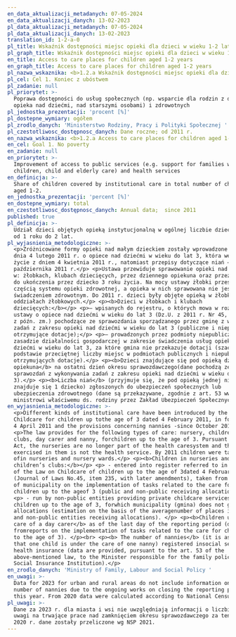 ```yaml
---
en_data_aktualizacji_metadanych: 07-05-2024
en_data_aktualizacji_danych: 13-02-2023
pl_data_aktualizacji_metadanych: 07-05-2024
pl_data_aktualizacji_danych: 13-02-2023
translation_id: 1-2-a-0
pl_title: Wskaźnik dostępności miejsc opieki dla dzieci w wieku 1-2 lata
pl_graph_title: Wskaźnik dostępności miejsc opieki dla dzieci w wieku 1-2 lata
en_title: Access to care places for children aged 1-2 years
en_graph_title: Access to care places for children aged 1-2 years
pl_nazwa_wskaznika: <b>1.2.a Wskaźnik dostępności miejsc opieki dla dzieci w wieku 1-2 lata</b>
pl_cel: Cel 1. Koniec z ubóstwem
pl_zadanie: null
pl_priorytet: >-
  Poprawa dostępności do usług społecznych (np. wsparcie dla rodzin z dziećmi,
  opieka nad dziećmi, nad starszymi osobami) i zdrowotnych
pl_jednostka_prezentacji: 'procent [%]'
pl_dostepne_wymiary: ogółem
pl_zrodlo_danych: 'Ministerstwo Rodziny, Pracy i Polityki Społecznej '
pl_czestotliwosc_dostępnosc_danych: Dane roczne; od 2011 r.
en_nazwa_wskaznika: <b>1.2.a Access to care places for children aged 1-2 years</b>
en_cel: Goal 1. No poverty
en_zadanie: null
en_priorytet: >-
  Improvement of access to public services (e.g. support for families with
  children, child and elderly care) and health services
en_definicja: >-
  Share of children covered by institutional care in total number of children
  aged 1-2.
en_jednostka_prezentacji: 'percent [%]'
en_dostepne_wymiary: total
en_czestotliwosc_dostępnosc_danych: Annual data;  since 2011
published: true
pl_definicja: >-
  Udział dzieci objętych opieką instytucjonalną w ogólnej liczbie dzieci w wieku
  od 1 roku do 2 lat.
pl_wyjasnienia_metodologiczne: >-
  <p>Zróżnicowane formy opieki nad małym dzieckiem zostały wprowadzone ustawą z
  dnia 4 lutego 2011 r. o opiece nad dziećmi w wieku do lat 3, która weszła w
  życie z dniem 4 kwietnia 2011 r., natomiast przepisy dotyczące niań – od
  października 2011 r.</p> <p>Ustawa przewiduje sprawowanie opieki nad dziećmi
  w: żłobkach, klubach dziecięcych, przez dziennego opiekuna oraz przez nianię
  do ukończenia przez dziecko 3 roku życia. Na mocy ustawy żłobki przestały być
  częścią systemu opieki zdrowotnej, a opieka w nich sprawowana nie jest
  świadczeniem zdrowotnym. Do 2011 r. dzieci były objęte opieką w żłobkach i
  oddziałach żłobkowych.</p> <p><b>Dzieci w żłobkach i klubach
  dziecięcych:</b></p> <p>– wpisanych do rejestru, o których mowa w rozdz. 3
  ustawy o opiece nad dziećmi w wieku do lat 3 (Dz.U. z 2011 r. Nr 45, poz. 235,
  z późn. zm.) pochodzące ze sprawozdania sporządzanego przez gminę z wykonania
  zadań z zakresu opieki nad dziećmi w wieku do lat 3 (publiczne i niepubliczne
  otrzymujące dotacje);</p> <p>– prowadzonych przez podmioty niepubliczne na
  zasadzie działalności gospodarczej w zakresie świadczenia usług opieki nad
  dziećmi w wieku do lat 3, za które gmina nie przekazuje dotacji (szacunek na
  podstawie przeciętnej liczby miejsc w podmiotach publicznych i niepublicznych
  otrzymujących dotacje).</p> <p><b>Dzieci znajdujące się pod opieką dziennego
  opiekuna</b> na ostatni dzień okresu sprawozdawczego(dane pochodzą ze
  sprawozdań z wykonywania zadań z zakresu opieki nad dziećmi w wieku do lat
  3).</p> <p><b>Liczba niań</b> (przyjmuje się, że pod opieką jednej niani
  znajduje się 1 dziecko) zgłoszonych do ubezpieczeń społecznych lub
  ubezpieczenia zdrowotnego (dane są przekazywane, zgodnie z art. 53 ww. ustawy,
  ministrowi właściwemu ds. rodziny przez Zakład Ubezpieczeń Społecznych).</p>
en_wyjasnienia_metodologiczne: >-
  <p>Different kinds of institutional care have been introduced by the Law on
  Childcare for children up tothe age of 3 dated 4 February 2011, in force since
  4 April 2011 and the provisions concerning nannies -since October 2011.</p>
  <p>The law provides for the following types of care: nursery, children’s
  clubs, day carer and nanny, forchildren up to the age of 3. Pursuant to the
  Act, the nurseries are no longer part of the health caresystem and the care
  exercised in them is not the health service. By 2011 children were taken care
  ofin nurseries and nursery wards.</p> <p><b>Children in nurseries and
  children’s clubs:</b></p> <p> - entered into register referred to in Chapter 3
  of the Law on Childcare of children up to the age of 3dated 4 February 2011
  (Journal of Laws No.45, item 235, with later amendments), taken from thereport
  of municipality on the implementation of tasks related to the care for
  children up to the ageof 3 (public and non-public receiving allocations).</p>
  <p> - run by non-public entities providing private childcare services for
  children up to the age of 3, forwhich municipality (gmina) does not grant
  allocations (estimation on the basis of the averagenumber of places in public
  and non-public entities receiving allocations). </p> <p><b>Children under the
  care of a day carer</b> as of the last day of the reporting period (data come
  fromreports on the implementation of tasks related to the care for children up
  to the age of 3). </p><br> <p><b> The number of nannies</b> (it is assumed
  that one child is under the care of one nanny) registered insocial security or
  health insurance (data are provided, pursuant to the art. 53 of the
  above-mentioned law, to the Minister responsible for the family policy by the
  Social Insurance Institution).</p>
en_zrodlo_danych: 'Ministry of Family, Labour and Social Policy '
en_uwagi: >-
  Data for 2023 for urban and rural areas do not include information on the
  number of nannies due to the ongoing works on closing the reporting period for
  this year. From 2020 data were calculated according to National Census 2021.
pl_uwagi: >-
  Dane za 2023 r. dla miasta i wsi nie uwzględniają informacji o liczbie niań z
  uwagi na trwające prace nad zamknięciem okresu sprawozdawczego za ten rok. Od
  2020 r. dane zostały przeliczone wg NSP 2021.
---
```

